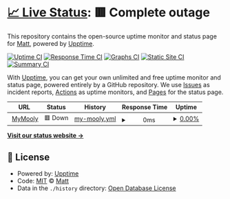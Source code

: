 # [📈 Live Status](https://m-a-t-t.github.io/upptime): <!--live status--> **🟥 Complete outage**

This repository contains the open-source uptime monitor and status page for [Matt](https://m-a-t-t.github.io/upptime), powered by [Upptime](https://github.com/upptime/upptime).

[![Uptime CI](https://github.com/m-a-t-t/upptime/workflows/Uptime%20CI/badge.svg)](https://github.com/m-a-t-t/upptime/actions?query=workflow%3A%22Uptime+CI%22)
[![Response Time CI](https://github.com/m-a-t-t/upptime/workflows/Response%20Time%20CI/badge.svg)](https://github.com/m-a-t-t/upptime/actions?query=workflow%3A%22Response+Time+CI%22)
[![Graphs CI](https://github.com/m-a-t-t/upptime/workflows/Graphs%20CI/badge.svg)](https://github.com/m-a-t-t/upptime/actions?query=workflow%3A%22Graphs+CI%22)
[![Static Site CI](https://github.com/m-a-t-t/upptime/workflows/Static%20Site%20CI/badge.svg)](https://github.com/m-a-t-t/upptime/actions?query=workflow%3A%22Static+Site+CI%22)
[![Summary CI](https://github.com/m-a-t-t/upptime/workflows/Summary%20CI/badge.svg)](https://github.com/m-a-t-t/upptime/actions?query=workflow%3A%22Summary+CI%22)

With [Upptime](https://upptime.js.org), you can get your own unlimited and free uptime monitor and status page, powered entirely by a GitHub repository. We use [Issues](https://github.com/m-a-t-t/upptime/issues) as incident reports, [Actions](https://github.com/m-a-t-t/upptime/actions) as uptime monitors, and [Pages](https://m-a-t-t.github.io/upptime) for the status page.

<!--start: status pages-->
<!-- This summary is generated by Upptime (https://github.com/upptime/upptime) -->
<!-- Do not edit this manually, your changes will be overwritten -->
<!-- prettier-ignore -->
| URL | Status | History | Response Time | Uptime |
| --- | ------ | ------- | ------------- | ------ |
| <img alt="" src="https://icons.duckduckgo.com/ip3/mymooly.com.ico" height="13"> [MyMooly](https://mymooly.com) | 🟥 Down | [my-mooly.yml](https://github.com/m-a-t-t/upptime/commits/HEAD/history/my-mooly.yml) | <details><summary><img alt="Response time graph" src="./graphs/my-mooly/response-time-week.png" height="20"> 0ms</summary><br><a href="https://m-a-t-t.github.io/upptime/history/my-mooly"><img alt="Response time 264" src="https://img.shields.io/endpoint?url=https%3A%2F%2Fraw.githubusercontent.com%2Fm-a-t-t%2Fupptime%2FHEAD%2Fapi%2Fmy-mooly%2Fresponse-time.json"></a><br><a href="https://m-a-t-t.github.io/upptime/history/my-mooly"><img alt="24-hour response time 0" src="https://img.shields.io/endpoint?url=https%3A%2F%2Fraw.githubusercontent.com%2Fm-a-t-t%2Fupptime%2FHEAD%2Fapi%2Fmy-mooly%2Fresponse-time-day.json"></a><br><a href="https://m-a-t-t.github.io/upptime/history/my-mooly"><img alt="7-day response time 0" src="https://img.shields.io/endpoint?url=https%3A%2F%2Fraw.githubusercontent.com%2Fm-a-t-t%2Fupptime%2FHEAD%2Fapi%2Fmy-mooly%2Fresponse-time-week.json"></a><br><a href="https://m-a-t-t.github.io/upptime/history/my-mooly"><img alt="30-day response time 275" src="https://img.shields.io/endpoint?url=https%3A%2F%2Fraw.githubusercontent.com%2Fm-a-t-t%2Fupptime%2FHEAD%2Fapi%2Fmy-mooly%2Fresponse-time-month.json"></a><br><a href="https://m-a-t-t.github.io/upptime/history/my-mooly"><img alt="1-year response time 264" src="https://img.shields.io/endpoint?url=https%3A%2F%2Fraw.githubusercontent.com%2Fm-a-t-t%2Fupptime%2FHEAD%2Fapi%2Fmy-mooly%2Fresponse-time-year.json"></a></details> | <details><summary><a href="https://m-a-t-t.github.io/upptime/history/my-mooly">0.00%</a></summary><a href="https://m-a-t-t.github.io/upptime/history/my-mooly"><img alt="All-time uptime 84.18%" src="https://img.shields.io/endpoint?url=https%3A%2F%2Fraw.githubusercontent.com%2Fm-a-t-t%2Fupptime%2FHEAD%2Fapi%2Fmy-mooly%2Fuptime.json"></a><br><a href="https://m-a-t-t.github.io/upptime/history/my-mooly"><img alt="24-hour uptime 0.00%" src="https://img.shields.io/endpoint?url=https%3A%2F%2Fraw.githubusercontent.com%2Fm-a-t-t%2Fupptime%2FHEAD%2Fapi%2Fmy-mooly%2Fuptime-day.json"></a><br><a href="https://m-a-t-t.github.io/upptime/history/my-mooly"><img alt="7-day uptime 0.00%" src="https://img.shields.io/endpoint?url=https%3A%2F%2Fraw.githubusercontent.com%2Fm-a-t-t%2Fupptime%2FHEAD%2Fapi%2Fmy-mooly%2Fuptime-week.json"></a><br><a href="https://m-a-t-t.github.io/upptime/history/my-mooly"><img alt="30-day uptime 61.42%" src="https://img.shields.io/endpoint?url=https%3A%2F%2Fraw.githubusercontent.com%2Fm-a-t-t%2Fupptime%2FHEAD%2Fapi%2Fmy-mooly%2Fuptime-month.json"></a><br><a href="https://m-a-t-t.github.io/upptime/history/my-mooly"><img alt="1-year uptime 84.18%" src="https://img.shields.io/endpoint?url=https%3A%2F%2Fraw.githubusercontent.com%2Fm-a-t-t%2Fupptime%2FHEAD%2Fapi%2Fmy-mooly%2Fuptime-year.json"></a></details>

<!--end: status pages-->

[**Visit our status website →**](https://m-a-t-t.github.io/upptime)

## 📄 License

- Powered by: [Upptime](https://github.com/upptime/upptime)
- Code: [MIT](./LICENSE) © [Matt](https://m-a-t-t.github.io/upptime)
- Data in the `./history` directory: [Open Database License](https://opendatacommons.org/licenses/odbl/1-0/)
